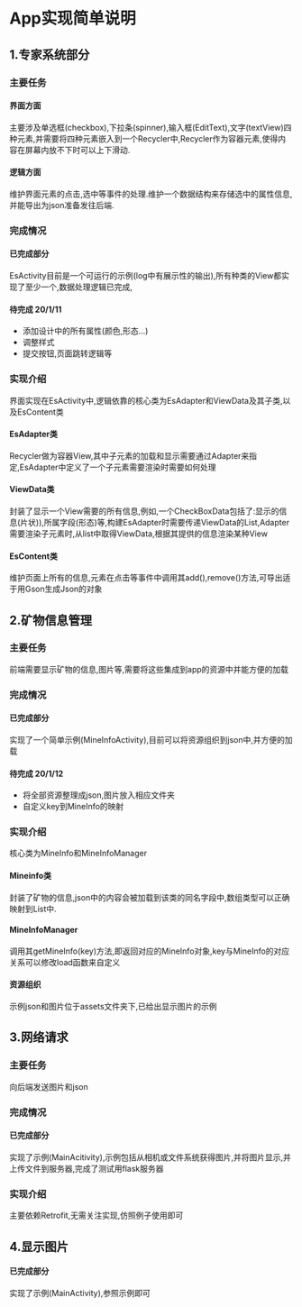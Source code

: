 # App实现简单说明

## 1.专家系统部分
### 主要任务
#### 界面方面
主要涉及单选框(checkbox),下拉条(spinner),输入框(EditText),文字(textView)四种元素,并需要将四种元素嵌入到一个Recycler中,Recycler作为容器元素,使得内容在屏幕内放不下时可以上下滑动.
#### 逻辑方面
维护界面元素的点击,选中等事件的处理.维护一个数据结构来存储选中的属性信息,并能导出为json准备发往后端.

### 完成情况
#### 已完成部分
EsActivity目前是一个可运行的示例(log中有展示性的输出),所有种类的View都实现了至少一个,数据处理逻辑已完成,
#### 待完成 20/1/11
* 添加设计中的所有属性(颜色,形态...)
* 调整样式
* 提交按钮,页面跳转逻辑等

### 实现介绍
界面实现在EsActivity中,逻辑依靠的核心类为EsAdapter和ViewData及其子类,以及EsContent类
#### EsAdapter类
Recycler做为容器View,其中子元素的加载和显示需要通过Adapter来指定,EsAdapter中定义了一个子元素需要渲染时需要如何处理
#### ViewData类
封装了显示一个View需要的所有信息,例如,一个CheckBoxData包括了:显示的信息(片状)),所属字段(形态)等,构建EsAdapter时需要传递ViewData的List,Adapter需要渲染子元素时,从list中取得ViewData,根据其提供的信息渲染某种View
#### EsContent类
维护页面上所有的信息,元素在点击等事件中调用其add(),remove()方法,可导出适于用Gson生成Json的对象

## 2.矿物信息管理
### 主要任务
前端需要显示矿物的信息,图片等,需要将这些集成到app的资源中并能方便的加载

### 完成情况
#### 已完成部分
实现了一个简单示例(MineInfoActivity),目前可以将资源组织到json中,并方便的加载
#### 待完成 20/1/12
* 将全部资源整理成json,图片放入相应文件夹
* 自定义key到MineInfo的映射

### 实现介绍
核心类为MineInfo和MineInfoManager
#### Mineinfo类
封装了矿物的信息,json中的内容会被加载到该类的同名字段中,数组类型可以正确映射到List中.
#### MineInfoManager
调用其getMineInfo(key)方法,即返回对应的MineInfo对象,key与MineInfo的对应关系可以修改load函数来自定义
#### 资源组织
示例json和图片位于assets文件夹下,已给出显示图片的示例

## 3.网络请求
### 主要任务
向后端发送图片和json

### 完成情况
#### 已完成部分
实现了示例(MainAcitivity),示例包括从相机或文件系统获得图片,并将图片显示,并上传文件到服务器,完成了测试用flask服务器

### 实现介绍
主要依赖Retrofit,无需关注实现,仿照例子使用即可


## 4.显示图片
#### 已完成部分
实现了示例(MainActivity),参照示例即可

